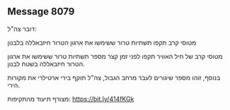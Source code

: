 ## Message 8079

דובר צה"ל:

מטוסי קרב תקפו תשתיות טרור ששימשו את ארגון הטרור חיזבאללה בלבנון

מטוסי קרב של חיל האוויר תקפו לפני זמן קצר מספר תשתיות טרור ששימשו את ארגון הטרור חיזבאללה בשטח לבנון.

בנוסף, זוהו מספר שיגורים לעבר מרחב הגבול, צה"ל תוקף בירי ארטילרי את מקורות הירי.

מצורף תיעוד מהתקיפות: https://bit.ly/414fKGk

